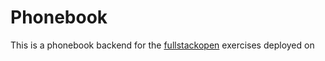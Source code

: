 # Phonebook 

This is a phonebook backend for the [fullstackopen](https://fullstackopen.com/en/) exercises deployed on 
